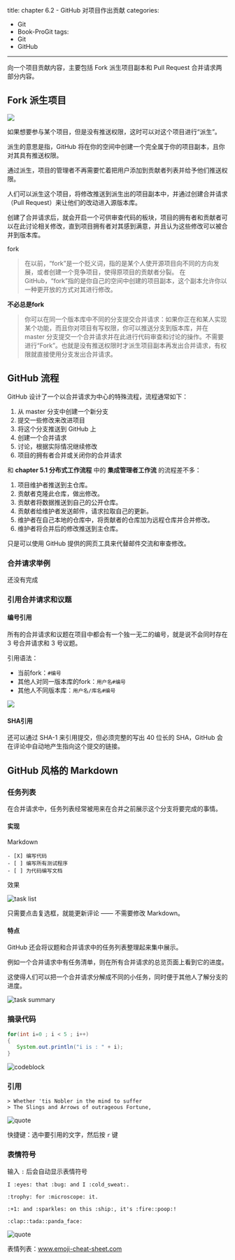 title: chapter 6.2 - GitHub 对项目作出贡献
categories:
  - Git
  - Book-ProGit
tags:
  - Git
  - GitHub

---

向一个项目贡献内容，主要包括 Fork 派生项目副本和 Pull Request 合并请求两部分内容。

<!--more-->

## Fork 派生项目

![](https://git-scm.com/book/en/v2/images/forkbutton.png)

如果想要参与某个项目，但是没有推送权限，这时可以对这个项目进行“派生”。 

派生的意思是指，GitHub 将在你的空间中创建一个完全属于你的项目副本，且你对其具有推送权限。

通过派生，项目的管理者不再需要忙着把用户添加到贡献者列表并给予他们推送权限。 

人们可以派生这个项目，将修改推送到派生出的项目副本中，并通过创建合并请求（Pull Request）来让他们的改动进入源版本库。

创建了合并请求后，就会开启一个可供审查代码的板块，项目的拥有者和贡献者可以在此讨论相关修改，直到项目拥有者对其感到满意，并且认为这些修改可以被合并到版本库。

fork
> 在以前，“fork”是一个贬义词，指的是某个人使开源项目向不同的方向发展，或者创建一个竞争项目，使得原项目的贡献者分裂。 在 GitHub，“fork”指的是你自己的空间中创建的项目副本，这个副本允许你以一种更开放的方式对其进行修改。

**不必总是fork**
> 你可以在同一个版本库中不同的分支提交合并请求：如果你正在和某人实现某个功能，而且你对项目有写权限，你可以推送分支到版本库，并在 master 分支提交一个合并请求并在此进行代码审查和讨论的操作。不需要进行“Fork”。也就是没有推送权限时才派生项目副本再发出合并请求，有权限就直接使用分支发出合并请求。

## GitHub 流程

GitHub 设计了一个以合并请求为中心的特殊流程，流程通常如下：

1. 从 master 分支中创建一个新分支
2. 提交一些修改来改进项目
3. 将这个分支推送到 GitHub 上
4. 创建一个合并请求
5. 讨论，根据实际情况继续修改
6. 项目的拥有者合并或关闭你的合并请求

和 **chapter 5.1 分布式工作流程** 中的 **集成管理者工作流** 的流程差不多：

1. 项目维护者推送到主仓库。 
1. 贡献者克隆此仓库，做出修改。 
1. 贡献者将数据推送到自己的公开仓库。 
1. 贡献者给维护者发送邮件，请求拉取自己的更新。 
1. 维护者在自己本地的仓库中，将贡献者的仓库加为远程仓库并合并修改。 
1. 维护者将合并后的修改推送到主仓库。

只是可以使用 GitHub 提供的网页工具来代替邮件交流和审查修改。

### 合并请求举例

还没有完成

### 引用合并请求和议题

#### 编号引用

所有的合并请求和议题在项目中都会有一个独一无二的编号，就是说不会同时存在 3 号合并请求和 3 号议题。

引用语法：
* 当前fork：`#编号`
* 其他人对同一版本库的fork：`用户名#编号`
* 其他人不同版本库：`用户名/库名#编号`

![](https://www.git-scm.com/book/en/v2/images/mentions-01-syntax.png)

#### SHA引用

还可以通过 SHA-1 来引用提交，但必须完整的写出 40 位长的 SHA，GitHub 会在评论中自动地产生指向这个提交的链接。

## GitHub 风格的 Markdown

### 任务列表

在合并请求中，任务列表经常被用来在合并之前展示这个分支将要完成的事情。

#### 实现

Markdown

```
- [X] 编写代码
- [ ] 编写所有测试程序
- [ ] 为代码编写文档
```

效果

![task list](https://www.git-scm.com/book/en/v2/images/markdown-02-tasks.png)

只需要点击复选框，就能更新评论 —— 不需要修改 Markdown。

#### 特点

GitHub 还会将议题和合并请求中的任务列表整理起来集中展示。

例如一个合并请求中有任务清单，则在所有合并请求的总览页面上看到它的进度。

这使得人们可以把一个合并请求分解成不同的小任务，同时便于其他人了解分支的进度。

![task summary](https://www.git-scm.com/book/en/v2/images/markdown-03-task-summary.png)


### 摘录代码

```java
for(int i=0 ; i < 5 ; i++)
{
   System.out.println("i is : " + i);
}
```

![codeblock](https://www.git-scm.com/book/en/v2/images/markdown-04-fenced-code.png)

### 引用

```
> Whether 'tis Nobler in the mind to suffer
> The Slings and Arrows of outrageous Fortune,
```

![quote](https://www.git-scm.com/book/en/v2/images/markdown-05-quote.png)

快捷键：选中要引用的文字，然后按 `r` 键

### 表情符号

输入 `:` 后会自动显示表情符号

```
I :eyes: that :bug: and I :cold_sweat:.

:trophy: for :microscope: it.

:+1: and :sparkles: on this :ship:, it's :fire::poop:!

:clap::tada::panda_face:
```

![quote](https://www.git-scm.com/book/en/v2/images/markdown-07-emoji.png)

表情列表：www.emoji-cheat-sheet.com
